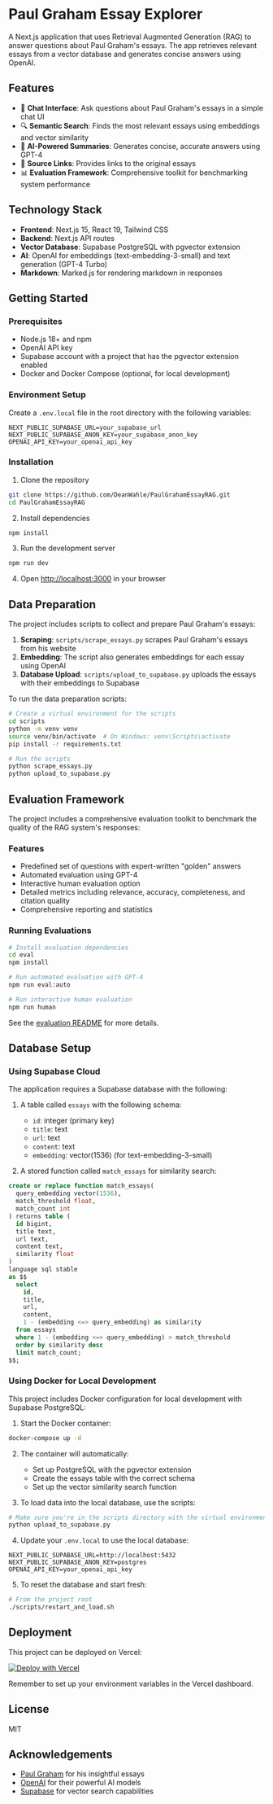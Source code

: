 # Paul Graham Essay Explorer

A Next.js application that uses Retrieval Augmented Generation (RAG) to answer questions about Paul Graham's essays. The app retrieves relevant essays from a vector database and generates concise answers using OpenAI.

## Features

- 💬 **Chat Interface**: Ask questions about Paul Graham's essays in a simple chat UI
- 🔍 **Semantic Search**: Finds the most relevant essays using embeddings and vector similarity
- 🤖 **AI-Powered Summaries**: Generates concise, accurate answers using GPT-4
- 🔗 **Source Links**: Provides links to the original essays
- 📊 **Evaluation Framework**: Comprehensive toolkit for benchmarking system performance

## Technology Stack

- **Frontend**: Next.js 15, React 19, Tailwind CSS
- **Backend**: Next.js API routes
- **Vector Database**: Supabase PostgreSQL with pgvector extension
- **AI**: OpenAI for embeddings (text-embedding-3-small) and text generation (GPT-4 Turbo)
- **Markdown**: Marked.js for rendering markdown in responses

## Getting Started

### Prerequisites

- Node.js 18+ and npm
- OpenAI API key
- Supabase account with a project that has the pgvector extension enabled
- Docker and Docker Compose (optional, for local development)

### Environment Setup

Create a `.env.local` file in the root directory with the following variables:

```
NEXT_PUBLIC_SUPABASE_URL=your_supabase_url
NEXT_PUBLIC_SUPABASE_ANON_KEY=your_supabase_anon_key
OPENAI_API_KEY=your_openai_api_key
```

### Installation

1. Clone the repository

```bash
git clone https://github.com/DeanWahle/PaulGrahamEssayRAG.git
cd PaulGrahamEssayRAG
```

2. Install dependencies

```bash
npm install
```

3. Run the development server

```bash
npm run dev
```

4. Open [http://localhost:3000](http://localhost:3000) in your browser

## Data Preparation

The project includes scripts to collect and prepare Paul Graham's essays:

1. **Scraping**: `scripts/scrape_essays.py` scrapes Paul Graham's essays from his website
2. **Embedding**: The script also generates embeddings for each essay using OpenAI
3. **Database Upload**: `scripts/upload_to_supabase.py` uploads the essays with their embeddings to Supabase

To run the data preparation scripts:

```bash
# Create a virtual environment for the scripts
cd scripts
python -m venv venv
source venv/bin/activate  # On Windows: venv\Scripts\activate
pip install -r requirements.txt

# Run the scripts
python scrape_essays.py
python upload_to_supabase.py
```

## Evaluation Framework

The project includes a comprehensive evaluation toolkit to benchmark the quality of the RAG system's responses:

### Features

- Predefined set of questions with expert-written "golden" answers
- Automated evaluation using GPT-4
- Interactive human evaluation option
- Detailed metrics including relevance, accuracy, completeness, and citation quality
- Comprehensive reporting and statistics

### Running Evaluations

```bash
# Install evaluation dependencies
cd eval
npm install

# Run automated evaluation with GPT-4
npm run eval:auto

# Run interactive human evaluation
npm run human
```

See the [evaluation README](./eval/README.md) for more details.

## Database Setup

### Using Supabase Cloud

The application requires a Supabase database with the following:

1. A table called `essays` with the following schema:

   - `id`: integer (primary key)
   - `title`: text
   - `url`: text
   - `content`: text
   - `embedding`: vector(1536) (for text-embedding-3-small)

2. A stored function called `match_essays` for similarity search:

```sql
create or replace function match_essays(
  query_embedding vector(1536),
  match_threshold float,
  match_count int
) returns table (
  id bigint,
  title text,
  url text,
  content text,
  similarity float
)
language sql stable
as $$
  select
    id,
    title,
    url,
    content,
    1 - (embedding <=> query_embedding) as similarity
  from essays
  where 1 - (embedding <=> query_embedding) > match_threshold
  order by similarity desc
  limit match_count;
$$;
```

### Using Docker for Local Development

This project includes Docker configuration for local development with Supabase PostgreSQL:

1. Start the Docker container:

```bash
docker-compose up -d
```

2. The container will automatically:

   - Set up PostgreSQL with the pgvector extension
   - Create the essays table with the correct schema
   - Set up the vector similarity search function

3. To load data into the local database, use the scripts:

```bash
# Make sure you're in the scripts directory with the virtual environment activated
python upload_to_supabase.py
```

4. Update your `.env.local` to use the local database:

```
NEXT_PUBLIC_SUPABASE_URL=http://localhost:5432
NEXT_PUBLIC_SUPABASE_ANON_KEY=postgres
OPENAI_API_KEY=your_openai_api_key
```

5. To reset the database and start fresh:

```bash
# From the project root
./scripts/restart_and_load.sh
```

## Deployment

This project can be deployed on Vercel:

[![Deploy with Vercel](https://vercel.com/button)](https://vercel.com/new/clone?repository-url=https%3A%2F%2Fgithub.com%2FDeanWahle%2FPaulGrahamEssayRAG)

Remember to set up your environment variables in the Vercel dashboard.

## License

MIT

## Acknowledgements

- [Paul Graham](http://www.paulgraham.com/) for his insightful essays
- [OpenAI](https://openai.com/) for their powerful AI models
- [Supabase](https://supabase.com/) for vector search capabilities
